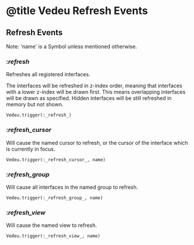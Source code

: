 # @title Vedeu Refresh Events

## Refresh Events

Note: 'name' is a Symbol unless mentioned otherwise.

### :_refresh_
Refreshes all registered interfaces.

The interfaces will be refreshed in z-index order, meaning that
interfaces with a lower z-index will be drawn first. This means
overlapping interfaces will be drawn as specified. Hidden interfaces
will be still refreshed in memory but not shown.

    Vedeu.trigger(:_refresh_)

### :_refresh_cursor_
Will cause the named cursor to refresh, or the cursor of the interface
which is currently in focus.

    Vedeu.trigger(:_refresh_cursor_, name)

### :_refresh_group_
Will cause all interfaces in the named group to refresh.

    Vedeu.trigger(:_refresh_group_, name)

### :_refresh_view_
Will cause the named view to refresh.

    Vedeu.trigger(:_refresh_view_, name)
